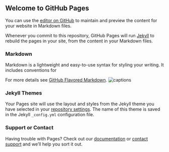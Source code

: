 ## Welcome to GitHub Pages

You can use the [editor on GitHub](https://github.com/omarsabounji3/IFT6266-Project/edit/master/README.md) to maintain and preview the content for your website in Markdown files.

Whenever you commit to this repository, GitHub Pages will run [Jekyll](https://jekyllrb.com/) to rebuild the pages in your site, from the content in your Markdown files.

### Markdown

Markdown is a lightweight and easy-to-use syntax for styling your writing. It includes conventions for

For more details see [GitHub Flavored Markdown](https://guides.github.com/features/mastering-markdown/).
![captions](https://raw.githubusercontent.com/omarsabounji3/IFT6266-Project/blob/master/imagecaptionex.png)
### Jekyll Themes

Your Pages site will use the layout and styles from the Jekyll theme you have selected in your [repository settings](https://github.com/omarsabounji3/IFT6266-Project/settings). The name of this theme is saved in the Jekyll `_config.yml` configuration file.

### Support or Contact

Having trouble with Pages? Check out our [documentation](https://help.github.com/categories/github-pages-basics/) or [contact support](https://github.com/contact) and we’ll help you sort it out.
